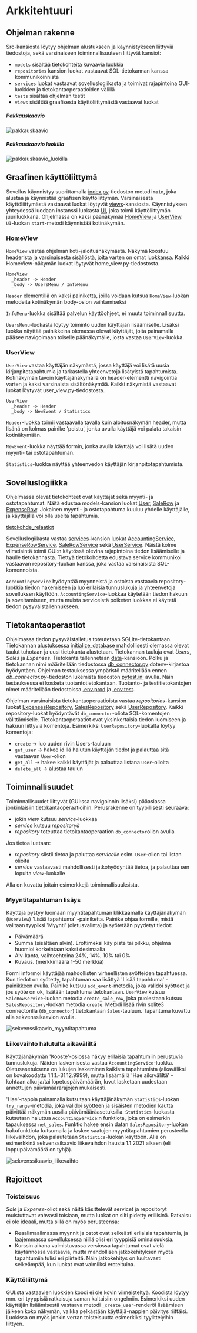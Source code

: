 # Arkkitehtuuri

## Ohjelman rakenne

Src-kansiosta löytyy ohjelman alustukseen ja käynnistykseen liittyviä tiedostoja, sekä varsinaiseen toiminnallisuuteen liittyvät kansiot:
- `models` sisältää tietokohteita kuvaavia luokkia
- `repositories` kansion luokat vastaavat SQL-tietokannan kanssa kommunikoinnista
- `services` luokat vastaavat sovelluslogiikasta ja toimivat rajapintoina GUI-luokkien ja tietokantaoperaatioiden välillä
- `tests` sisältää ohjelman testit
- `views` sisältää graafisesta käyttöliittymästä vastaavat luokat

##### Pakkauskaavio

![pakkauskaavio](images/pakkauskaavio.png)

##### Pakkauskaavio luokilla

![pakkauskaavio_luokilla](images/pakkauskaavio_luokilla.png)

## Graafinen käyttöliittymä

Sovellus käynnistyy suorittamalla [index.py](../src/index.py)-tiedoston metodi `main`, joka alustaa ja käynnistää graafisen käyttöliittymän. Varsinaisesta käyttöliittymästä vastaavat luokat löytyvät [views](../src/views)-kansiosta. Käynnistyksen yhteydessä luodaan instanssi luokasta [UI](../src/views/ui.py), joka toimii käyttöliittymän juuriluokkana. Ohjelmassa on kaksi päänäkymää [HomeView](../src/views/home_view.py) ja [UserView](../src/views/user_view.py). `UI`-luokan `start`-metodi käynnistää kotinäkymän.

### HomeView

`HomeView` vastaa ohjelman koti-/aloitusnäkymästä. Näkymä koostuu headerista ja varsinaisesta sisällöstä, joita varten on omat luokkansa. Kaikki HomeView-näkymän luokat löytyvät home_view.py-tiedostosta.  
```
HomeView  
  _header -> Header  
  _body -> UsersMenu / InfoMenu
```
`Header` elementillä on kaksi painiketta, joilla voidaan kutsua `HomeView`-luokan metodeita kotinäkymän body-osion vaihtamiseksi

`InfoMenu`-luokka sisältää palvelun käyttöohjeet, ei muuta toiminnallisuutta.

`UsersMenu`-luokasta löytyy toiminto uuden käyttäjän lisäämiselle. Lisäksi luokka näyttää painikkeina olemassa olevat käyttäjät, joita painamalla pääsee navigoimaan toiselle päänäkymälle, josta vastaa `UserView`-luokka.

### UserView

`UserView` vastaa käyttäjän näkymästä, jossa käyttäjä voi lisätä uusia kirjanpitotapahtumia ja tarkastella yhteenvetoja lisätyistä tapahtumista. Kotinäkymän tavoin käyttäjänäkymällä on header-elementti navigointia varten ja kaksi varsinaista sisältönäkymää. Kaikki näkymistä vastaavat luokat löytyvät user_view.py-tiedostosta.  
```
UserView
  _header -> Header
  _body -> NewEvent / Statistics
```
`Header`-luokka toimii vastaavalla tavalla kuin aloitusnäkymän header, mutta lisänä on kolmas painike 'poistu', jonka avulla käyttäjä voi palata takaisin kotinäkymään.

`NewEvent`-luokka näyttää formin, jonka avulla käyttäjä voi lisätä uuden myynti- tai ostotapahtuman.

`Statistics`-luokka näyttää yhteenvedon käyttäjän kirjanpitotapahtumista.

## Sovelluslogiikka

Ohjelmassa olevat tietokohteet ovat käyttäjät sekä myynti- ja ostotapahtumat. Näitä edustaa models-kansion luokat [User](../src/models/user.py), [SaleRow](../src/models/sale_row.py) ja [ExpenseRow](../src/models/expense_row.py). Jokainen myynti- ja ostotapahtuma kuuluu yhdelle käyttäjälle, ja käyttäjillä voi olla useita tapahtumia.

[tietokohde_relaatiot](images/tietokohde_relaatiot.png)

Sovelluslogiikasta vastaa [services](../src/services)-kansion luokat [AccountingService](../src/services/accounting_service.py), [ExpenseRowService](../src/services/expense_row_service.py), [SaleRowService](../src/services/sale_row_service.py) sekä [UserService](../src/services/user_service.py). Näistä kolme viimeisintä toimii GUI:n käytössä olevina rajapintoina tiedon lisäämiselle ja haulle tietokannasta. Tiettyä tietokohdetta edustava service kommunikoi vastaavan repository-luokan kanssa, joka vastaa varsinaisista SQL-komennoista.

`AccountingService` hyödyntää myynneistä ja ostoista vastaavia repository-luokkia tiedon hakemiseen ja luo erilaisia tunnuslukuja ja yhteenvetoja sovelluksen käyttöön. `AccountingService`-luokkaa käytetään tiedon hakuun ja soveltamiseen, mutta muista serviceistä poiketen luokkaa ei käytetä tiedon pysyväistallennukseen.

## Tietokantaoperaatiot

Ohjelmassa tiedon pysyväistalletus toteutetaan SGLite-tietokantaan. Tietokannan alustuksessa [initialize_database](../src/initialize_db.py) mahdollisesti olemassa olevat taulut tuhotaan ja uusi tietokanta alustetaan. Tietokannan tauluja ovat _Users_, _Sales_ ja _Expenses_. Tietokanta tallennetaan [data](../data/)-kansioon. Polku ja tietokannan nimi määritellään tiedostossa [db_connector.py](../src/db_connector.py) dotenv-kirjastoa hyödyntäen. Ohjelman testauksessa ympäristö määritellään ennen _db_connector.py_-tiedoston lukemista tiedoston [pytest.ini](../pytest.ini) avulla. Näin testauksessa ei kosketa tuotantotietokantaan. Tuotanto- ja testitietokantojen nimet määritellään tiedostoissa [.env.prod](../.env.prod) ja [.env.test](../.env.test).

Ohjelman varsinaisista tietokantaoperaatioista vastaa _repositories_-kansion luokat [ExpensesRepository](../src/repositories/expenses_repository.py), [SalesRepository](../src/repositories/sales_repository.py) sekä [UserRepository](../src/repositories/user_repository.py). Kaikki repository-luokat hyödyntävät `db_connector`-oliota SQL-komentojen välittämiselle. Tietokantaoperaatiot ovat yksinkertaisia tiedon luomiseen ja hakuun liittyviä komentoja. Esimerkiksi `UserRepository`-luokalta löytyy komentoja:
- `create` -> luo uuden rivin Users-tauluun
- `get_user` -> hakee id:llä halutun käyttäjän tiedot ja palauttaa sitä vastaavan `User`-olion
- `get_all` -> hakee kaikki käyttäjät ja palauttaa listana `User`-olioita
- `delete_all` -> alustaa taulun

## Toiminnallisuudet

Toiminnallisuudet liittyvät (GUI:ssa navigoinnin lisäksi) pääasiassa jonkinlaisiin tietokantaoperaatioihin. Perusrakenne on tyypillisesti seuraava:
- jokin _view_ kutsuu _service_-luokkaa
- _service_ kutsuu _repositoryä_
- _repository_ toteuttaa tietokantaoperaation `db_connector`olion avulla

Jos tietoa luetaan:
- _repository_ siistii tietoa ja paluttaa _servicelle_ esim. `User`-olion tai listan olioita
- _service_ vastaavasti mahdollisesti jatkohyödyntää tietoa, ja palauttaa sen lopulta _view_-luokalle

Alla on kuvattu joitain esimerkkejä toiminnallisuuksista.

### Myyntitapahtuman lisäys

Käyttäjä pystyy luomaan myyntitapahtuman klikkaamalla käyttäjänäkymän (`UserView`) 'Lisää tapahtuma' -painiketta. Painike ohjaa formille, mistä valitaan tyypiksi 'Myynti' (oletusvalinta) ja syötetään pyydetyt tiedot:
- Päivämäärä
- Summa (sisältäen alvin). Erottimeksi käy piste tai pilkku, ohjelma huomioi korkeintaan kaksi desimaalia
- Alv-kanta, vaihtoehtoina 24%, 14%, 10% tai 0%
- Kuvaus. (merkkimäärä 1-50 merkkiä)

Formi informoi käyttäjää mahdollisten virheellisten syötteiden tapahtuessa. Kun tiedot on syötetty, tapahtuman saa lisättyä 'Lisää tapahtuma' -painikkeen avulla. Painike kutsuu `add_event`-metodia, joka validoi syötteet ja jos syöte on ok, lisätään tapahtuma tietokantaan. `UserView` kutsuu `SaleRowService`-luokan metodia `create_sale_row`, joka puolestaan kutsuu `SalesRepository`-luokan metodia `create`. Metodi lisää rivin sqlite3 connectorilla (`db_connector`) tietokantaan `Sales`-tauluun. Tapahtuma kuvattu alla sekvenssikaavion avulla.

![sekvenssikaavio_myyntitapahtuma](images/sekvenssikaavio_myyntitapahtuma.png)

### Liikevaihto halutulta aikaväliltä

Käyttäjänäkymän 'Kooste'-osiossa näkyy erilaisia tapahtumiin perustuvia tunnuslukuja. Näiden laskemisesta vastaa `AccountingService`-luokka. Oletusasetuksena on lukujen laskeminen kaikista tapahtumista (aikaväliksi on kovakoodattu 1.1.1.-31.12.9999), mutta lisäämällä 'Hae aikaväliltä' -kohtaan alku ja/tai lopetuspäivämäärän, luvut lasketaan uudestaan annettujen päivämäärärajojen mukaisesti.

'Hae'-nappia painamalla kutsutaan käyttäjänäkymän `Statistics`-luokan `try_range`-metodia, joka validoi syötteen ja sisäisten metodien kautta päivittää näkymän uusilla päivämääräasetuksilla. `Statistics`-luokasta kutsutaan haluttua `AccountingService`:n funktiota, joka on esimerkin tapauksessa `net_sales`. Funktio hakee ensin datan `SalesRepository`-luokan hakufunktiota kutsumalla ja laskee saatujen myyntitapahtumien perusteella liikevaihdon, joka palautetaan `Statistics`-luokan käyttöön. Alla on esimerkkinä sekvenssikaavio liikevaihdon hausta 1.1.2021 alkaen (eli loppupäivämäärä on tyhjä).

![sekvenssikaavio_liikevaihto](images/sekvenssikaavio_liikevaihto.png)

## Rajoitteet

### Toisteisuus

_Sale_ ja _Expense_-oliot sekä näitä käsittelevät servicet ja repositoryt muistuttavat vahvasti toisiaan, mutta luokat on silti pidetty erillisinä. Ratkaisu ei ole ideaali, mutta sillä on myös perusteensa:
- Reaalimaailmassa myynnit ja ostot ovat selkeästi erilaisia tapahtumia, ja laajemmassa sovelluksessa niillä olisi eri tyyppisiä ominaisuuksia.
- Kurssin aikana valmistuvassa versiossa tapahtumat ovat vielä käytännössä vastaavia, mutta mahdollisen jatkokehityksen myötä tapahtumiin tulisi eri piirteitä. Näin jatkokehitys on luultavasti selkeämpää, kun luokat ovat valmiiksi eroteltuina.

### Käyttöliittymä

GUI:sta vastaavien luokkien koodi ei ole kovin viimeisteltyä. Koodista löytyy mm. eri tyyppisiä ratkaisuja saman kaltaisiin ongelmiin. Esimerkiksi uuden käyttäjän lisäämisestä vastaava metodi `_create_user`-renderöi lisäämisen jälkeen koko näkymän, vaikka pelkästään käyttäjä-nappien päivitys riittäisi. Luokissa on myös jonkin verran toisteisuutta esimerkiksi tyylittelyihin liittyen.
